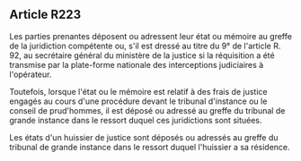 Article R223
----
Les parties prenantes déposent ou adressent leur état ou mémoire au greffe de la
juridiction compétente ou, s'il est dressé au titre du 9° de l'article R. 92, au
secrétaire général du ministère de la justice si la réquisition a été transmise
par la plate-forme nationale des interceptions judiciaires à l'opérateur.

Toutefois, lorsque l'état ou le mémoire est relatif à des frais de justice
engagés au cours d'une procédure devant le tribunal d'instance ou le conseil de
prud'hommes, il est déposé ou adressé au greffe du tribunal de grande instance
dans le ressort duquel ces juridictions sont situées.

Les états d'un huissier de justice sont déposés ou adressés au greffe du
tribunal de grande instance dans le ressort duquel l'huissier a sa résidence.
